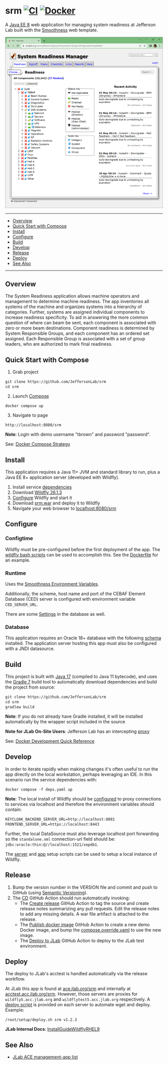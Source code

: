 # srm [![CI](https://github.com/JeffersonLab/srm/actions/workflows/ci.yml/badge.svg)](https://github.com/JeffersonLab/srm/actions/workflows/ci.yml) [![Docker](https://img.shields.io/docker/v/jeffersonlab/srm?sort=semver&label=DockerHub)](https://hub.docker.com/r/jeffersonlab/srm)
A [Java EE 8](https://en.wikipedia.org/wiki/Jakarta_EE) web application for managing system readiness at Jefferson Lab built with the [Smoothness](https://github.com/JeffersonLab/smoothness) web template.

![Screenshot](https://github.com/JeffersonLab/srm/raw/main/Screenshot.png?raw=true "Screenshot")

---
- [Overview](https://github.com/JeffersonLab/srm#overview)
- [Quick Start with Compose](https://github.com/JeffersonLab/srm#quick-start-with-compose)
- [Install](https://github.com/JeffersonLab/srm#install)
- [Configure](https://github.com/JeffersonLab/srm#configure)
- [Build](https://github.com/JeffersonLab/srm#build)
- [Develop](https://github.com/JeffersonLab/srm#develop)  
- [Release](https://github.com/JeffersonLab/srm#release)
- [Deploy](https://github.com/JeffersonLab/srm#deploy)
- [See Also](https://github.com/JeffersonLab/srm#see-also) 
---

## Overview
The System Readiness application allows machine operators and management to determine machine readiness.  The app inventories all systems of the machine and organizes systems into a hierarchy of categories.  Further, systems are assigned individual components to increase readiness specificity.  To aid in answering the more common question of where can beam be sent, each component is associated with zero or more beam destinations.  Component readiness is determined by System Responsible Groups, and each component has an ordered set assigned.   Each Responsible Group is associated with a set of group leaders, who are authorized to mark final readiness.

## Quick Start with Compose
1. Grab project
```
git clone https://github.com/JeffersonLab/srm
cd srm
```
2. Launch [Compose](https://github.com/docker/compose)
```
docker compose up
```
3. Navigate to page
```
http://localhost:8080/srm
```

**Note**: Login with demo username "tbrown" and password "password".

See: [Docker Compose Strategy](https://gist.github.com/slominskir/a7da801e8259f5974c978f9c3091d52c)

## Install
This application requires a Java 11+ JVM and standard library to run, plus a Java EE 8+ application server (developed with Wildfly).


1. Install service [dependencies](https://github.com/JeffersonLab/srm/blob/main/deps.yaml)
2. Download [Wildfly 26.1.3](https://www.wildfly.org/downloads/)
3. [Configure](https://github.com/JeffersonLab/srm#configure) Wildfly and start it
4. Download [srm.war](https://github.com/JeffersonLab/srm/releases) and deploy it to Wildfly
5. Navigate your web browser to [localhost:8080/srm](http://localhost:8080/srm)

## Configure

### Configtime
Wildfly must be pre-configured before the first deployment of the app. The [wildfly bash scripts](https://github.com/JeffersonLab/wildfly#configure) can be used to accomplish this. See the [Dockerfile](https://github.com/JeffersonLab/srm/blob/main/Dockerfile) for an example.

### Runtime
Uses the [Smoothness Environment Variables](https://github.com/JeffersonLab/smoothness#environment-variables).

Additionally, the scheme, host name and port of the CEBAF Element Database (CED) server is configured with environment variable `CED_SERVER_URL`.

There are some [Settings](https://github.com/JeffersonLab/srm/blob/87cb8b7d1a9b0e2e36cc68b34eaefe02478bb89a/docker/oracle/setup/02_ddl.sql#L256-L264) in the database as well.

### Database
This application requires an Oracle 18+ database with the following [schema](https://github.com/JeffersonLab/srm/tree/main/container/oracle/initdb.d) installed.   The application server hosting this app must also be configured with a JNDI datasource.

## Build
This project is built with [Java 17](https://adoptium.net/) (compiled to Java 11 bytecode), and uses the [Gradle 7](https://gradle.org/) build tool to automatically download dependencies and build the project from source:

```
git clone https://github.com/JeffersonLab/srm
cd srm
gradlew build
```
**Note**: If you do not already have Gradle installed, it will be installed automatically by the wrapper script included in the source

**Note for JLab On-Site Users**: Jefferson Lab has an intercepting [proxy](https://gist.github.com/slominskir/92c25a033db93a90184a5994e71d0b78)

See: [Docker Development Quick Reference](https://gist.github.com/slominskir/a7da801e8259f5974c978f9c3091d52c#development-quick-reference)

## Develop
In order to iterate rapidly when making changes it's often useful to run the app directly on the local workstation, perhaps leveraging an IDE.  In this scenario run the service dependencies with:
```
docker compose -f deps.yaml up
```
**Note**: The local install of Wildfly should be [configured](https://github.com/JeffersonLab/srm#configure) to proxy connections to services via localhost and therefore the environment variables should contain:
```
KEYCLOAK_BACKEND_SERVER_URL=http://localhost:8081
FRONTEND_SERVER_URL=https://localhost:8443
```
Further, the local DataSource must also leverage localhost port forwarding so the `standalone.xml` connection-url field should be: `jdbc:oracle:thin:@//localhost:1521/xepdb1`.  

The [server](https://github.com/JeffersonLab/wildfly/blob/main/scripts/server-setup.sh) and [app](https://github.com/JeffersonLab/wildfly/blob/main/scripts/app-setup.sh) setup scripts can be used to setup a local instance of Wildfly. 

## Release
1. Bump the version number in the VERSION file and commit and push to GitHub (using [Semantic Versioning](https://semver.org/)).
2. The [CD](https://github.com/JeffersonLab/srm/blob/main/.github/workflows/cd.yml) GitHub Action should run automatically invoking:
    - The [Create release](https://github.com/JeffersonLab/java-workflows/blob/main/.github/workflows/gh-release.yml) GitHub Action to tag the source and create release notes summarizing any pull requests.   Edit the release notes to add any missing details.  A war file artifact is attached to the release.
    - The [Publish docker image](https://github.com/JeffersonLab/container-workflows/blob/main/.github/workflows/docker-publish.yml) GitHub Action to create a new demo Docker image, and bump the [compose.override.yaml](https://github.com/JeffersonLab/srm/blob/main/compose.override.yaml) to use the new image.
    - The [Deploy to JLab](https://github.com/JeffersonLab/general-workflows/blob/main/.github/workflows/jlab-deploy-app.yml) GitHub Action to deploy to the JLab test environment.

## Deploy
The deploy to JLab's acctest is handled automatically via the release workflow.

At JLab this app is found at [ace.jlab.org/srm](https://ace.jlab.org/srm) and internally at [acctest.acc.jlab.org/srm](https://acctest.acc.jlab.org/srm).  However, those servers are proxies for `wildfly5.acc.jlab.org` and `wildflytest5.acc.jlab.org` respectively.   A [deploy script](https://github.com/JeffersonLab/wildfly/blob/main/scripts/deploy.sh) is provided on each server to automate wget and deploy.  Example:

```
/root/setup/deploy.sh srm v1.2.3
```

**JLab Internal Docs**:  [InstallGuideWildflyRHEL9](https://accwiki.acc.jlab.org/do/view/SysAdmin/InstallGuideWildflyRHEL9)

## See Also
 - [JLab ACE management-app list](https://github.com/search?q=org%3Ajeffersonlab+topic%3Aace+topic%3Amanagement-app&type=repositories)
